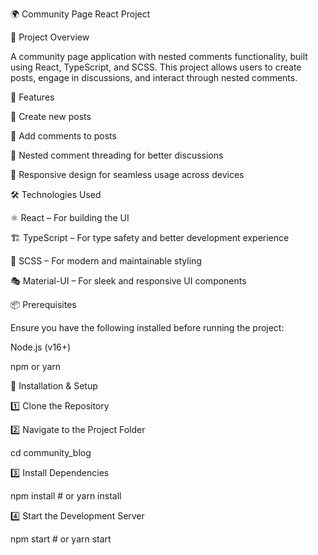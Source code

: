 🌍 Community Page React Project

📌 Project Overview

A community page application with nested comments functionality, built using React, TypeScript, and SCSS. This project allows users to create posts, engage in discussions, and interact through nested comments.

🚀 Features

📝 Create new posts

💬 Add comments to posts

🔗 Nested comment threading for better discussions

📱 Responsive design for seamless usage across devices

🛠️ Technologies Used

⚛️ React – For building the UI

🏗 TypeScript – For type safety and better development experience

🎨 SCSS – For modern and maintainable styling

🎭 Material-UI – For sleek and responsive UI components

📦 Prerequisites

Ensure you have the following installed before running the project:

Node.js (v16+)

npm or yarn

🔧 Installation & Setup

1️⃣ Clone the Repository

2️⃣ Navigate to the Project Folder

cd community_blog

3️⃣ Install Dependencies

npm install # or yarn install

4️⃣ Start the Development Server

npm start # or yarn start
